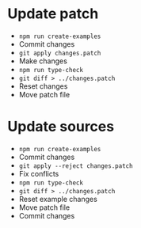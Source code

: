 # Update patch

-   `npm run create-examples`
-   Commit changes
-   `git apply changes.patch`
-   Make changes
-   `npm run type-check`
-   `git diff > ../changes.patch`
-   Reset changes
-   Move patch file

# Update sources

-   `npm run create-examples`
-   Commit changes
-   `git apply --reject changes.patch`
-   Fix conflicts
-   `npm run type-check`
-   `git diff > ../changes.patch`
-   Reset example changes
-   Move patch file
-   Commit changes
